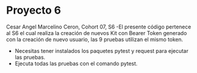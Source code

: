 # Proyecto 6
Cesar Angel Marcelino Ceron, Cohort 07, S6
-El presente código pertenece al S6 el cual realiza la creación de nuevos Kit con Bearer Token generado con la creación de nuevo usuario, las 9 pruebas utilizan el mismo token. 
- Necesitas tener instalados los paquetes pytest y request para ejecutar las pruebas.
- Ejecuta todas las pruebas con el comando pytest.